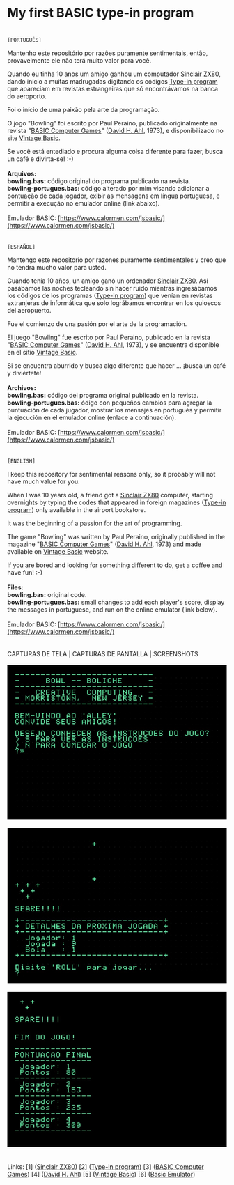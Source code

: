 # My first BASIC type-in program

\
`[PORTUGUÊS]`

Mantenho este repositório por razões puramente sentimentais, então, provavelmente ele não terá muito valor para você.

Quando eu tinha 10 anos um amigo ganhou um computador [Sinclair ZX80](https://pt.wikipedia.org/wiki/Sinclair_ZX80), dando início a muitas madrugadas digitando os códigos <a href="https://en.wikipedia.org/wiki/Type-in_program" target="_blank">Type-in program</a> que apareciam em revistas estrangeiras que só encontrávamos na banca do aeroporto.

Foi o início de uma paixão pela arte da programação.

O jogo "Bowling" foi escrito por Paul Peraino, publicado originalmente na revista "[BASIC Computer Games](https://en.wikipedia.org/wiki/BASIC_Computer_Games)" ([David H. Ahl](https://en.wikipedia.org/wiki/David_H._Ahl), 1973), e disponibilizado no site [Vintage Basic](http://www.vintage-basic.net/).

Se você está entediado e procura alguma coisa diferente para fazer, busca un café e divirta-se!
:-)
\
\
**Arquivos:**
\
**bowling.bas:** código original do programa publicado na revista.
\
**bowling-portugues.bas:** código alterado por mim visando adicionar a pontuação de cada jogador, exibir as mensagens em língua portuguesa, e permitir a execução no emulador online (link abaixo).
\
\
Emulador BASIC: [https://www.calormen.com/jsbasic/](https://www.calormen.com/jsbasic/)

\
`[ESPAÑOL]`

Mantengo este repositorio por razones puramente sentimentales y creo que no tendrá mucho valor para usted. 

Cuando tenía 10 años, un amigo ganó un ordenador [Sinclair ZX80](https://pt.wikipedia.org/wiki/Sinclair_ZX80). Así pasábamos las noches tecleando sin hacer ruido mientras ingresábamos los códigos de los programas ([Type-in program](https://en.wikipedia.org/wiki/Type-in_program)) que venían en revistas extranjeras de informática que solo lográbamos encontrar en los quioscos del aeropuerto. 

Fue el comienzo de una pasión por el arte de la programación.

El juego "Bowling" fue escrito por Paul Peraino, publicado en la revista "[BASIC Computer Games](https://en.wikipedia.org/wiki/BASIC_Computer_Games)" ([David H. Ahl](https://en.wikipedia.org/wiki/David_H._Ahl), 1973), y se encuentra disponible en el sitio [Vintage Basic](http://www.vintage-basic.net/).

Si se encuentra aburrido y busca algo diferente que hacer ... ¡busca un café y diviértete!
\
\
**Archivos:**
\
**bowling.bas:** código del programa original publicado en la revista.
\
**bowling-portugues.bas:** ódigo con pequeños cambios para agregar la puntuación de cada jugador, mostrar los mensajes en portugués y permitir la ejecución en el emulador online (enlace a continuación).
\
\
Emulador BASIC: [https://www.calormen.com/jsbasic/](https://www.calormen.com/jsbasic/)

\
`[ENGLISH]`

I keep this repository for sentimental reasons only, so it probably will not have much value for you.

When I was 10 years old, a friend got a [Sinclair ZX80](https://pt.wikipedia.org/wiki/Sinclair_ZX80) computer, starting overnights by typing the codes that appeared in foreign magazines ([Type-in program](https://en.wikipedia.org/wiki/Type-in_program)) only available in the airport bookstore.

It was the beginning of a passion for the art of programming.

The game "Bowling" was written by Paul Peraino, originally published in the magazine "[BASIC Computer Games](https://en.wikipedia.org/wiki/BASIC_Computer_Games)" ([David H. Ahl](https://en.wikipedia.org/wiki/David_H._Ahl), 1973) and made available on [Vintage Basic](http://www.vintage-basic.net/) website.

If you are bored and looking for something different to do, get a coffee and have fun!
:-)
\
\
**Files:**
\
**bowling.bas:** original code.
\
**bowling-portugues.bas:** small changes to add each player's score, display the messages in portuguese, and run on the online emulator (link below).
\
\
Emulador BASIC: [https://www.calormen.com/jsbasic/](https://www.calormen.com/jsbasic/)
\
\
\
CAPTURAS DE TELA | CAPTURAS DE PANTALLA | SCREENSHOTS
\
\
![Screenshot 1](https://raw.githubusercontent.com/fermyno/my-first-type-in-program/main/images/screenshot-bowling-1.jpg)
\
\
![Screenshot 2](https://raw.githubusercontent.com/fermyno/my-first-type-in-program/main/images/screenshot-bowling-2.jpg)
\
\
![Screenshot 3](https://raw.githubusercontent.com/fermyno/my-first-type-in-program/main/images/screenshot-bowling-3.jpg)
\
\
\
Links:
[1] ([Sinclair ZX80](https://pt.wikipedia.org/wiki/Sinclair_ZX80))
[2] ([Type-in program](https://en.wikipedia.org/wiki/Type-in_program))
[3] ([BASIC Computer Games](https://en.wikipedia.org/wiki/BASIC_Computer_Games))
[4] ([David H. Ahl](https://en.wikipedia.org/wiki/David_H._Ahl))
[5] ([Vintage Basic](http://www.vintage-basic.net/))
[6] ([Basic Emulator](https://www.calormen.com/jsbasic/))
